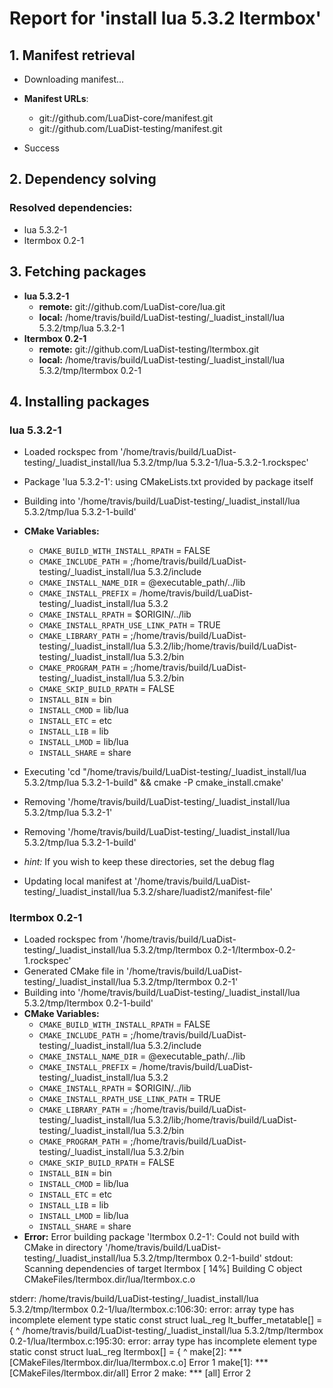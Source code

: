# Report for 'install lua 5.3.2 ltermbox'


## 1. Manifest retrieval

- Downloading manifest...

- **Manifest URLs**:
    - git://github.com/LuaDist-core/manifest.git
    - git://github.com/LuaDist-testing/manifest.git
- Success

## 2. Dependency solving


### Resolved dependencies:
- lua 5.3.2-1
- ltermbox 0.2-1

## 3. Fetching packages

- **lua 5.3.2-1**
    - **remote:** git://github.com/LuaDist-core/lua.git
    - **local:** /home/travis/build/LuaDist-testing/_luadist_install/lua 5.3.2/tmp/lua 5.3.2-1
- **ltermbox 0.2-1**
    - **remote:** git://github.com/LuaDist-testing/ltermbox.git
    - **local:** /home/travis/build/LuaDist-testing/_luadist_install/lua 5.3.2/tmp/ltermbox 0.2-1

## 4. Installing packages


### lua 5.3.2-1
- Loaded rockspec from '/home/travis/build/LuaDist-testing/_luadist_install/lua 5.3.2/tmp/lua 5.3.2-1/lua-5.3.2-1.rockspec'
- Package 'lua 5.3.2-1': using CMakeLists.txt provided by package itself
- Building into '/home/travis/build/LuaDist-testing/_luadist_install/lua 5.3.2/tmp/lua 5.3.2-1-build'
- **CMake Variables:**
    - `CMAKE_BUILD_WITH_INSTALL_RPATH` = FALSE
    - `CMAKE_INCLUDE_PATH` = ;/home/travis/build/LuaDist-testing/_luadist_install/lua 5.3.2/include
    - `CMAKE_INSTALL_NAME_DIR` = @executable_path/../lib
    - `CMAKE_INSTALL_PREFIX` = /home/travis/build/LuaDist-testing/_luadist_install/lua 5.3.2
    - `CMAKE_INSTALL_RPATH` = $ORIGIN/../lib
    - `CMAKE_INSTALL_RPATH_USE_LINK_PATH` = TRUE
    - `CMAKE_LIBRARY_PATH` = ;/home/travis/build/LuaDist-testing/_luadist_install/lua 5.3.2/lib;/home/travis/build/LuaDist-testing/_luadist_install/lua 5.3.2/bin
    - `CMAKE_PROGRAM_PATH` = ;/home/travis/build/LuaDist-testing/_luadist_install/lua 5.3.2/bin
    - `CMAKE_SKIP_BUILD_RPATH` = FALSE
    - `INSTALL_BIN` = bin
    - `INSTALL_CMOD` = lib/lua
    - `INSTALL_ETC` = etc
    - `INSTALL_LIB` = lib
    - `INSTALL_LMOD` = lib/lua
    - `INSTALL_SHARE` = share
- Executing 'cd "/home/travis/build/LuaDist-testing/_luadist_install/lua 5.3.2/tmp/lua 5.3.2-1-build" && cmake -P cmake_install.cmake'
- Removing '/home/travis/build/LuaDist-testing/_luadist_install/lua 5.3.2/tmp/lua 5.3.2-1'
- Removing '/home/travis/build/LuaDist-testing/_luadist_install/lua 5.3.2/tmp/lua 5.3.2-1-build'

- *hint:* If you wish to keep these directories, set the debug flag
- Updating local manifest at '/home/travis/build/LuaDist-testing/_luadist_install/lua 5.3.2/share/luadist2/manifest-file'

### ltermbox 0.2-1
- Loaded rockspec from '/home/travis/build/LuaDist-testing/_luadist_install/lua 5.3.2/tmp/ltermbox 0.2-1/ltermbox-0.2-1.rockspec'
- Generated CMake file in '/home/travis/build/LuaDist-testing/_luadist_install/lua 5.3.2/tmp/ltermbox 0.2-1'
- Building into '/home/travis/build/LuaDist-testing/_luadist_install/lua 5.3.2/tmp/ltermbox 0.2-1-build'
- **CMake Variables:**
    - `CMAKE_BUILD_WITH_INSTALL_RPATH` = FALSE
    - `CMAKE_INCLUDE_PATH` = ;/home/travis/build/LuaDist-testing/_luadist_install/lua 5.3.2/include
    - `CMAKE_INSTALL_NAME_DIR` = @executable_path/../lib
    - `CMAKE_INSTALL_PREFIX` = /home/travis/build/LuaDist-testing/_luadist_install/lua 5.3.2
    - `CMAKE_INSTALL_RPATH` = $ORIGIN/../lib
    - `CMAKE_INSTALL_RPATH_USE_LINK_PATH` = TRUE
    - `CMAKE_LIBRARY_PATH` = ;/home/travis/build/LuaDist-testing/_luadist_install/lua 5.3.2/lib;/home/travis/build/LuaDist-testing/_luadist_install/lua 5.3.2/bin
    - `CMAKE_PROGRAM_PATH` = ;/home/travis/build/LuaDist-testing/_luadist_install/lua 5.3.2/bin
    - `CMAKE_SKIP_BUILD_RPATH` = FALSE
    - `INSTALL_BIN` = bin
    - `INSTALL_CMOD` = lib/lua
    - `INSTALL_ETC` = etc
    - `INSTALL_LIB` = lib
    - `INSTALL_LMOD` = lib/lua
    - `INSTALL_SHARE` = share
- **Error:** Error building package 'ltermbox 0.2-1': Could not build with CMake in directory '/home/travis/build/LuaDist-testing/_luadist_install/lua 5.3.2/tmp/ltermbox 0.2-1-build'
stdout:
Scanning dependencies of target ltermbox
[ 14%] Building C object CMakeFiles/ltermbox.dir/lua/ltermbox.c.o

stderr:
/home/travis/build/LuaDist-testing/_luadist_install/lua 5.3.2/tmp/ltermbox 0.2-1/lua/ltermbox.c:106:30: error: array type has incomplete element type
 static const struct luaL_reg lt_buffer_metatable[] = {
                              ^
/home/travis/build/LuaDist-testing/_luadist_install/lua 5.3.2/tmp/ltermbox 0.2-1/lua/ltermbox.c:195:30: error: array type has incomplete element type
 static const struct luaL_reg ltermbox[] = {
                              ^
make[2]: *** [CMakeFiles/ltermbox.dir/lua/ltermbox.c.o] Error 1
make[1]: *** [CMakeFiles/ltermbox.dir/all] Error 2
make: *** [all] Error 2

